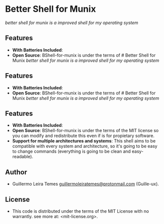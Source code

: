 # Better Shell for Munix
*better shell for munix is a improved shell for my operating system*

## Features
- **With Batteries Included**:
- **Open Source**: BShell-for-munix is under the terms of # Better Shell for Munix
*better shell for munix is a improved shell for my operating system*

## Features
- **With Batteries Included**:
- **Open Source**: BShell-for-munix is under the terms of # Better Shell for Munix
*better shell for munix is a improved shell for my operating system*

## Features
- **With Batteries Included**:
- **Open Source**: BShell-for-munix is under the terms of the MIT license so you can modify and redistribute this even if is for propietary software.
- **Support for multiple architectures and systems**: This shell aims to be compatible with every system and architecture, so it's going to be easy to change commands (everything is going to be clean and easy-readable).

## Author

- Guillermo Leira Temes <guillermoleiratemes@protonmail.com> (Guille-ux).

## License

- This code is distributed under the terms of the MIT License with no warrantly. see more at: <mit-license.org>.

